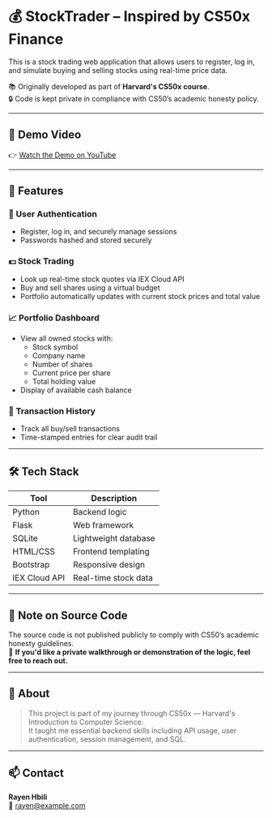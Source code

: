 # 💰 StockTrader – Inspired by CS50x Finance

This is a stock trading web application that allows users to register, log in, and simulate buying and selling stocks using real-time price data.

📚 Originally developed as part of **Harvard's CS50x course**.  
🔒 Code is kept private in compliance with CS50’s academic honesty policy.

---

## 🎥 Demo Video

👉 [Watch the Demo on YouTube](https://youtu.be/your-demo-link-here)

---

## 🧠 Features

### 👤 User Authentication
- Register, log in, and securely manage sessions
- Passwords hashed and stored securely

### 💵 Stock Trading
- Look up real-time stock quotes via IEX Cloud API
- Buy and sell shares using a virtual budget
- Portfolio automatically updates with current stock prices and total value

### 📈 Portfolio Dashboard
- View all owned stocks with:
  - Stock symbol
  - Company name
  - Number of shares
  - Current price per share
  - Total holding value
- Display of available cash balance

### 📜 Transaction History
- Track all buy/sell transactions
- Time-stamped entries for clear audit trail

---

## 🛠 Tech Stack

| Tool | Description |
|------|-------------|
| Python | Backend logic |
| Flask | Web framework |
| SQLite | Lightweight database |
| HTML/CSS | Frontend templating |
| Bootstrap | Responsive design |
| IEX Cloud API | Real-time stock data |

---

## 📝 Note on Source Code

The source code is not published publicly to comply with CS50’s academic honesty guidelines.  
📩 **If you'd like a private walkthrough or demonstration of the logic, feel free to reach out.**

---

## 📌 About

> This project is part of my journey through CS50x — Harvard's Introduction to Computer Science.  
It taught me essential backend skills including API usage, user authentication, session management, and SQL.

---

## 📫 Contact

**Rayen Hbili**  
📧 rayen@example.com  
